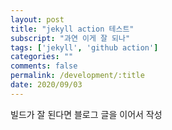 ```yaml
---
layout: post
title: "jekyll action 테스트"
subscript: "과연 이게 잘 되나"
tags: ['jekyll', 'github action']
categories: ""
comments: false
permalink: /development/:title
date: 2020/09/03
---
```


빌드가 잘 된다면 블로그 글을 이어서 작성
